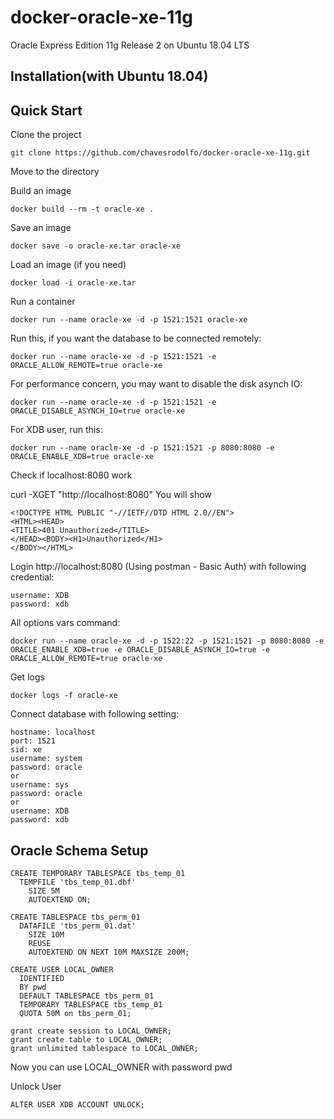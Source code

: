 docker-oracle-xe-11g
============================

Oracle Express Edition 11g Release 2 on Ubuntu 18.04 LTS

## Installation(with Ubuntu 18.04)

## Quick Start

Clone the project
```
git clone https://github.com/chavesrodolfo/docker-oracle-xe-11g.git
```
Move to the directory

Build an image
```
docker build --rm -t oracle-xe .
```

Save an image
```
docker save -o oracle-xe.tar oracle-xe
```

Load an image (if you need)
```
docker load -i oracle-xe.tar
```

Run a container 
```
docker run --name oracle-xe -d -p 1521:1521 oracle-xe
```

Run this, if you want the database to be connected remotely:
```
docker run --name oracle-xe -d -p 1521:1521 -e ORACLE_ALLOW_REMOTE=true oracle-xe
```

For performance concern, you may want to disable the disk asynch IO:
```
docker run --name oracle-xe -d -p 1521:1521 -e ORACLE_DISABLE_ASYNCH_IO=true oracle-xe
```

For XDB user, run this:
```
docker run --name oracle-xe -d -p 1521:1521 -p 8080:8080 -e ORACLE_ENABLE_XDB=true oracle-xe
```

Check if localhost:8080 work

curl -XGET "http://localhost:8080"
You will show
```
<!DOCTYPE HTML PUBLIC "-//IETF//DTD HTML 2.0//EN">
<HTML><HEAD>
<TITLE>401 Unauthorized</TITLE>
</HEAD><BODY><H1>Unauthorized</H1>
</BODY></HTML>
```

Login http://localhost:8080 (Using postman - Basic Auth) with following credential:
```
username: XDB
password: xdb
```

All options vars command:
```
docker run --name oracle-xe -d -p 1522:22 -p 1521:1521 -p 8080:8080 -e ORACLE_ENABLE_XDB=true -e ORACLE_DISABLE_ASYNCH_IO=true -e ORACLE_ALLOW_REMOTE=true oracle-xe
```

Get logs
```
docker logs -f oracle-xe
```

Connect database with following setting:
```
hostname: localhost
port: 1521
sid: xe
username: system
password: oracle
or
username: sys
password: oracle
or
username: XDB
password: xdb
```


## Oracle Schema Setup
```
CREATE TEMPORARY TABLESPACE tbs_temp_01
  TEMPFILE 'tbs_temp_01.dbf'
    SIZE 5M
    AUTOEXTEND ON;
    
CREATE TABLESPACE tbs_perm_01
  DATAFILE 'tbs_perm_01.dat' 
    SIZE 10M
    REUSE
    AUTOEXTEND ON NEXT 10M MAXSIZE 200M;

CREATE USER LOCAL_OWNER
  IDENTIFIED
  BY pwd
  DEFAULT TABLESPACE tbs_perm_01
  TEMPORARY TABLESPACE tbs_temp_01
  QUOTA 50M on tbs_perm_01;
  
grant create session to LOCAL_OWNER; 
grant create table to LOCAL_OWNER;
grant unlimited tablespace to LOCAL_OWNER;
```
Now you can use LOCAL_OWNER with password pwd

Unlock User
```
ALTER USER XDB ACCOUNT UNLOCK;
```
